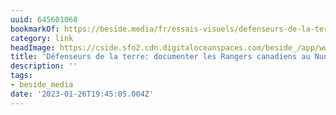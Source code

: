 ```yaml
---
uuid: 645601068
bookmarkOf: https://beside.media/fr/essais-visuels/defenseurs-de-la-terre/
category: link
headImage: https://cside.sfo2.cdn.digitaloceanspaces.com/beside_/app/www/2020/10/003-20170827-RangerPatrol-0013-flat.jpg
title: 'Défenseurs de la terre: documenter les Rangers canadiens au Nunavut'
description: ''
tags:
- beside_media
date: '2023-01-26T19:45:05.004Z'
---
```



